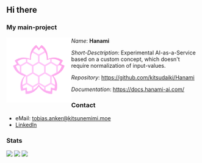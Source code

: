## Hi there

### My main-project


<img align="left" width="170" height="170" src="assets/hanami-logo.png">

*Name*: **Hanami**

*Short-Desctription*: Experimental AI-as-a-Service based on a custom concept, which doesn't require normalization of input-values. 

*Repository*: https://github.com/kitsudaiki/Hanami

*Documentation*: https://docs.hanami-ai.com/

### Contact

- eMail: tobias.anker@kitsunemimi.moe
- [LinkedIn](https://www.linkedin.com/in/tobiasanker42)

### Stats

 ![](http://github-profile-summary-cards.vercel.app/api/cards/profile-details?username=kitsudaiki&theme=github) 
 ![](http://github-profile-summary-cards.vercel.app/api/cards/stats?username=kitsudaiki&theme=github&include_all_commits=true&hide=contribs)
 ![](http://github-profile-summary-cards.vercel.app/api/cards/repos-per-language?username=kitsudaiki&theme=github)
 


<!--
 ![](https://github-readme-stats.vercel.app/api?username=kitsudaiki&hide=contribs&count_private=true&show_icons=true&theme=tokyonight&include_all_commits=true)
![](https://github-readme-stats.vercel.app/api/top-langs/?username=kitsudaiki&layout=compact&theme=tokyonight)](https://github.com/anuraghazra/github-readme-stats)
**kitsudaiki/kitsudaiki** is a ✨ _special_ ✨ repository because its `README.md` (this file) appears on your GitHub profile.
### Hi there 👋

Here are some ideas to get you started:

- 🔭 I’m currently working on ...
- 🌱 I’m currently learning ...
- 👯 I’m looking to collaborate on ...
- 🤔 I’m looking for help with ...
- 💬 Ask me about ...
- 📫 How to reach me: ...
- 😄 Pronouns: ...
- ⚡ Fun fact: ...
-->

